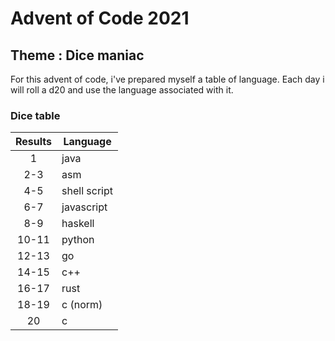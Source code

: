 # Advent of Code 2021
## Theme : Dice maniac

For this advent of code, i've prepared myself a table of language.
Each day i will roll a d20 and use the language associated with it.

### Dice table

| Results | Language     |
|:-------:|--------------|
|    1    | java         |
|   2-3   | asm          |
|   4-5   | shell script |
|   6-7   | javascript   |
|   8-9   | haskell      |
|  10-11  | python       |
|  12-13  | go           |
|  14-15  | c++          |
|  16-17  | rust         |
|  18-19  | c (norm)     |
|    20   | c            |
